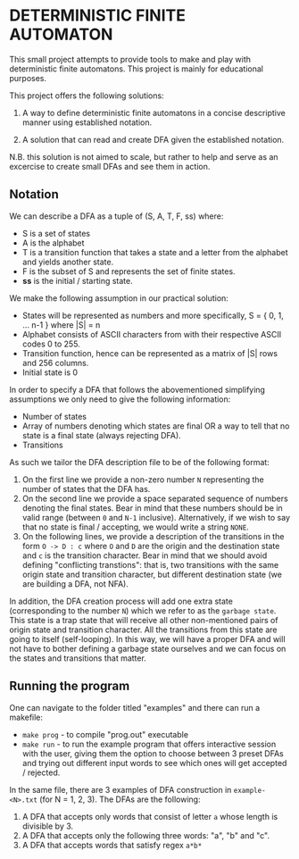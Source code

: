 # DETERMINISTIC FINITE AUTOMATON

This small project attempts to provide tools to make and play with deterministic finite automatons. This project is mainly for educational purposes.

This project offers the following solutions:

1. A way to define deterministic finite automatons in a concise descriptive manner using established notation.

2. A solution that can read and create DFA given the established notation.

N.B. this solution is not aimed to scale, but rather to help and serve as an excercise to create small DFAs and see them in action.

## Notation

We can describe a DFA as a tuple of (S, A, T, F, ss) where:
 - S is a set of states
 - A is the alphabet
 - T is a transition function that takes a state and a letter from the alphabet and yields another state.
 - F is the subset of S and represents the set of finite states.
 - **ss** is the initial / starting state.

 We make the following assumption in our practical solution:
 - States will be represented as numbers and more specifically, S = \{ 0, 1, ... n-1 \} where |S| = n
  - Alphabet consists of ASCII characters from with their respective ASCII codes 0 to 255.
  - Transition function, hence can be represented as a matrix of |S| rows and 256 columns.
  - Initial state is 0

In order to specify a DFA that follows the abovementioned simplifying assumptions we only need to give the following information:
 - Number of states
 - Array of numbers denoting which states are final OR a way to tell that no state is a final state  (always rejecting DFA).
 - Transitions

 As such we tailor the DFA description file to be of the following format:
 1. On the first line we provide a non-zero number `N` representing the number of states that the DFA has.
 2. On the second line we provide a space separated sequence of numbers denoting the final states. Bear in mind that these numbers should be in valid range (between `0` and `N-1` inclusive). Alternatively, if we wish to say that no state is final / accepting, we would write a string `NONE`.
 3. On the following lines, we provide a description of the transitions in the form `O -> D : c` where `O` and `D` are the origin and the destination state and `c` is the transition character. Bear in mind that we should avoid defining "conflicting transtions": that is, two transitions with the same origin state and transition character, but different destination state (we are building a DFA, not NFA).

 In addition, the DFA creation process will add one extra state (corresponding to the number `N`) which we refer to as the `garbage state`. This state is a trap state that will receive all other non-mentioned pairs of origin state and transition character. All the transitions from this state are going to itself (self-looping). In this way, we will have a proper DFA and will not have to bother defining a garbage state ourselves and we can focus on the states and transitions that matter.

 ## Running the program

 One can navigate to the folder titled "examples" and there can run a makefile:

 - `make prog` - to compile "prog.out" executable
 - `make run` - to run the example program that offers interactive session with the user, giving them the option to choose between 3 preset DFAs and trying out different input words to see which ones will get accepted / rejected.

 In the same file, there are 3 examples of DFA construction in `example-<N>.txt` (for N = 1, 2, 3). The DFAs are the following:

 1. A DFA that accepts only words that consist of letter `a` whose length is divisible by 3.
 2. A DFA that accepts only the following three words: "a", "b" and "c".
 3. A DFA that accepts words that satisfy regex `a*b*`